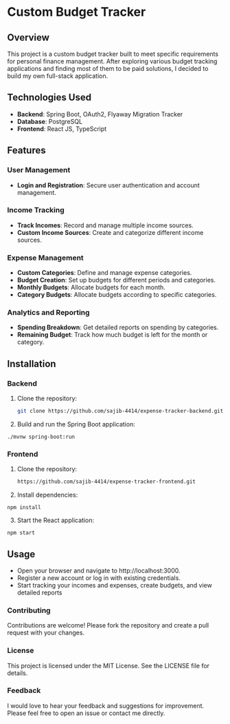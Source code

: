 # Custom Budget Tracker

## Overview
This project is a custom budget tracker built to meet specific requirements for personal finance management. After exploring various budget tracking applications and finding most of them to be paid solutions, I decided to build my own full-stack application.

## Technologies Used
- **Backend**: Spring Boot, OAuth2, Flyaway Migration Tracker
- **Database**: PostgreSQL
- **Frontend**: React JS, TypeScript

## Features
### User Management
- **Login and Registration**: Secure user authentication and account management.

### Income Tracking
- **Track Incomes**: Record and manage multiple income sources.
- **Custom Income Sources**: Create and categorize different income sources.

### Expense Management
- **Custom Categories**: Define and manage expense categories.
- **Budget Creation**: Set up budgets for different periods and categories.
- **Monthly Budgets**: Allocate budgets for each month.
- **Category Budgets**: Allocate budgets according to specific categories.

### Analytics and Reporting
- **Spending Breakdown**: Get detailed reports on spending by categories.
- **Remaining Budget**: Track how much budget is left for the month or category.

## Installation
### Backend
1. Clone the repository:
   ```bash
   git clone https://github.com/sajib-4414/expense-tracker-backend.git

2. Build and run the Spring Boot application:
```
./mvnw spring-boot:run

```

### Frontend
1. Clone the repository:
   ```bash
   https://github.com/sajib-4414/expense-tracker-frontend.git
2. Install dependencies:
```
npm install

```
3. Start the React application:
```
npm start

```

## Usage
- Open your browser and navigate to http://localhost:3000.
- Register a new account or log in with existing credentials.
- Start tracking your incomes and expenses, create budgets, and view detailed reports

### Contributing
Contributions are welcome! Please fork the repository and create a pull request with your changes.

### License
This project is licensed under the MIT License. See the LICENSE file for details.

### Feedback
I would love to hear your feedback and suggestions for improvement. Please feel free to open an issue or contact me directly.


